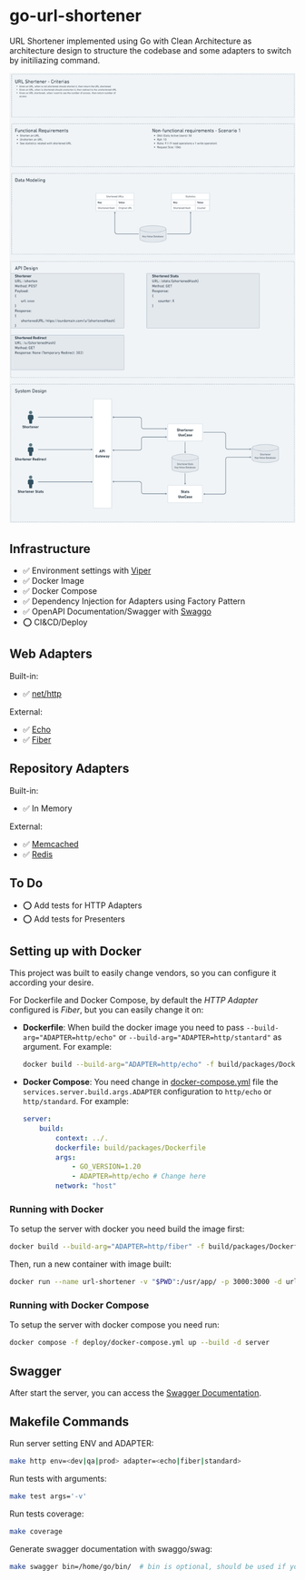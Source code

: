 # go-url-shortener
URL Shortener implemented using Go with Clean Architecture as architecture design to structure the codebase and some adapters to switch by initiliazing command.

![System Design Image](./assets/images/System%20Design%402x.png)

## Infrastructure
* ✅ Environment settings with [Viper](https://github.com/spf13/viper)
* ✅ Docker Image
* ✅ Docker Compose
* ✅ Dependency Injection for Adapters using Factory Pattern
* ✅ OpenAPI Documentation/Swagger with [Swaggo](https://github.com/swaggo/swag)
* ⭕ CI&CD/Deploy

## Web Adapters
Built-in:
* ✅ [net/http](https://pkg.go.dev/net/http)

External:
* ✅ [Echo](https://github.com/labstack/echo)
* ✅ [Fiber](https://github.com/gofiber/fiber)

## Repository Adapters
Built-in:
* ✅ In Memory

External:
* ✅ [Memcached](https://github.com/bradfitz/gomemcache)
* ✅ [Redis](https://github.com/redis/go-redis)

## To Do
* ⭕ Add tests for HTTP Adapters
* ⭕ Add tests for Presenters

## Setting up with Docker
This project was built to easily change vendors, so you can configure it according your desire.  

For Dockerfile and Docker Compose, by default the _HTTP Adapter_ configured is _Fiber_, but you can easily change it on:
* **Dockerfile**: When build the docker image you need to pass `--build-arg="ADAPTER=http/echo"` or `--build-arg="ADAPTER=http/stantard"` as argument. For example:
    ```bash
    docker build --build-arg="ADAPTER=http/echo" -f build/packages/Dockerfile -t url-shortener .
    ```
* **Docker Compose**: You need change in [docker-compose.yml](deploy/docker-compose.yml) file the `services.server.build.args.ADAPTER` configuration to `http/echo` or `http/standard`. For example:
    ```yml
    server:
        build:
            context: ../.
            dockerfile: build/packages/Dockerfile
            args:
                - GO_VERSION=1.20
                - ADAPTER=http/echo # Change here
            network: "host"
    ```

### Running with Docker
To setup the server with docker you need build the image first:
```bash
docker build --build-arg="ADAPTER=http/fiber" -f build/packages/Dockerfile -t url-shortener .
```

Then, run a new container with image built:
```bash
docker run --name url-shortener -v "$PWD":/usr/app/ -p 3000:3000 -d url-shortener
```

### Running with Docker Compose
To setup the server with docker compose you need run:
```bash
docker compose -f deploy/docker-compose.yml up --build -d server
```

## Swagger
After start the server, you can access the [Swagger Documentation](http://localhost:3000/swagger/).

## Makefile Commands
Run server setting ENV and ADAPTER:
```bash
make http env=<dev|qa|prod> adapter=<echo|fiber|standard>
```

Run tests with arguments:
```bash
make test args='-v'
```

Run tests coverage:
```bash
make coverage
```

Generate swagger documentation with swaggo/swag:
```bash
make swagger bin=/home/go/bin/  # bin is optional, should be used if you have not installed swag global
```